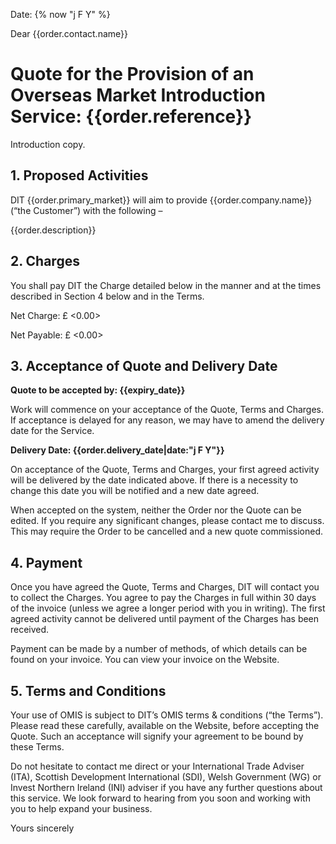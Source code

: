 Date: {% now "j F Y" %}

Dear {{order.contact.name}}

# Quote for the Provision of an Overseas Market Introduction Service: {{order.reference}}

Introduction copy.

## 1.	Proposed Activities

DIT {{order.primary_market}} will aim to provide {{order.company.name}} (“the Customer”) with the following –

{{order.description}}

## 2.	Charges

You shall pay DIT the Charge detailed below in the manner and at the times described in Section 4 below and in the Terms.

Net Charge:			£ <0.00>

Net Payable:		£ <0.00>

## 3.	Acceptance of Quote and Delivery Date

**Quote to be accepted by: {{expiry_date}}**

Work will commence on your acceptance of the Quote, Terms and Charges.  If acceptance is delayed for any reason, we may have to amend the delivery date for the Service.

**Delivery Date: {{order.delivery_date|date:"j F Y"}}**

On acceptance of the Quote, Terms and Charges, your first agreed activity will be delivered by the date indicated above.  If there is a necessity to change this date you will be notified and a new date agreed.

When accepted on the system, neither the Order nor the Quote can be edited.  If you require any significant changes, please contact me to discuss.  This may require the Order to be cancelled and a new quote commissioned.

## 4.	Payment

Once you have agreed the Quote, Terms and Charges, DIT will contact you to collect the Charges.  You agree to pay the Charges in full within 30 days of the invoice (unless we agree a longer period with you in writing).  The first agreed activity cannot be delivered until payment of the Charges has been received.

Payment can be made by a number of methods, of which details can be found on your invoice. You can view your invoice on the Website.

## 5.	Terms and Conditions

Your use of OMIS is subject to DIT’s OMIS terms & conditions (“the Terms”).  Please read these carefully, available on the Website, before accepting the Quote.  Such an acceptance will signify your agreement to be bound by these Terms.

Do not hesitate to contact me direct or your International Trade Adviser (ITA), Scottish Development International (SDI), Welsh Government (WG) or Invest Northern Ireland (INI) adviser if you have any further questions about this service.  We look forward to hearing from you soon and working with you to help expand your business.


Yours sincerely
